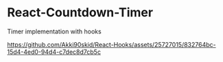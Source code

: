 # React-Countdown-Timer 

Timer implementation with hooks

https://github.com/Akki90skid/React-Hooks/assets/25727015/832764bc-15d4-4ed0-94d4-c7dec8d7cb5c

